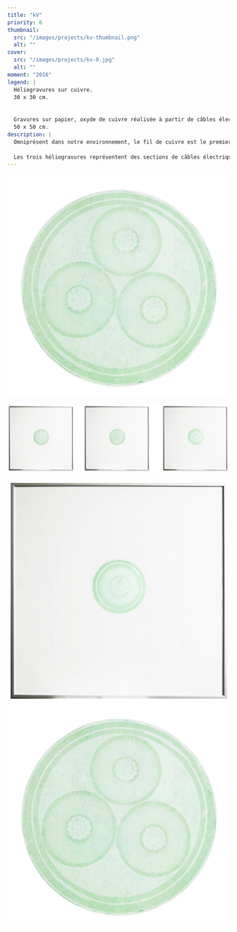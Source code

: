 ```yaml
---
title: "kV"
priority: 6
thumbnail:
  src: "/images/projects/kv-thumbnail.png"
  alt: ""
cover:
  src: "/images/projects/kv-0.jpg"
  alt: ""
moment: "2016"
legend: |
  Héliogravures sur cuivre.
  30 x 30 cm.


  Gravures sur papier, oxyde de cuivre réalisée à partir de câbles électrique. 
  50 x 50 cm.
description: |
  Omniprésent dans notre environnement, le fil de cuivre est le premier outil de transport d’énergie et de conductibilité électrique. Il est à l’image de l’objet technique dans son plus simple appareil. 

  Les trois héliogravures représentent des sections de câbles électriques vues en coupe et dans leur taille d’origine. Tirés des plaques, plusieurs tirages sont obtenus à partir d’un pigment d’oxyde de cuivre. Ce pigment, réalisé à partir de fil électrique oxydé, renvoie à la plasticité des câbles dans leur matérialité brute.
---
```


![](/images/projects/kv-1.jpg)

![](/images/projects/kv-2.jpg)

![](/images/projects/kv-3.jpg)
![](/images/projects/kv-1.jpg)
